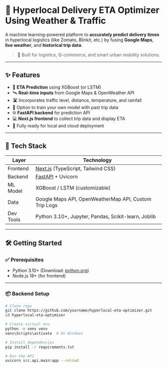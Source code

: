 # 🚚 Hyperlocal Delivery ETA Optimizer Using Weather & Traffic

A machine learning-powered platform to **accurately predict delivery times** in hyperlocal logistics (like Zomato, Blinkit, etc.) by fusing **Google Maps**, **live weather**, and **historical trip data**.

> 📍 Built for logistics, Q-commerce, and smart urban mobility solutions.

---

## ✨ Features

- 🔮 **ETA Prediction** using XGBoost (or LSTM)
- 🛰️ **Real-time inputs** from Google Maps & OpenWeather API
- 🛣️ Incorporates traffic level, distance, temperature, and rainfall
- 🧠 Option to train your own model with past trip data
- 🌐 **FastAPI backend** for prediction API
- 💻 **Next.js frontend** to collect trip data and display ETA
- 🚀 Fully ready for local and cloud deployment

---

## 🧰 Tech Stack

| Layer       | Technology                     |
|------------|----------------------------------|
| Frontend    | [Next.js](https://nextjs.org/) (TypeScript, Tailwind CSS) |
| Backend     | [FastAPI](https://fastapi.tiangolo.com/) + Uvicorn         |
| ML Model    | XGBoost / LSTM (customizable)   |
| Data        | Google Maps API, OpenWeatherMap API, Custom Trip Logs |
| Dev Tools   | Python 3.10+, Jupyter, Pandas, Scikit-learn, Joblib |

---

## 🛠️ Getting Started

### ✅ Prerequisites
- Python 3.10+ (Download: [python.org](https://python.org))
- Node.js 18+ (for frontend)

---

### 📦 Backend Setup

```bash
# Clone repo
git clone https://github.com/yourname/hyperlocal-eta-optimizer.git
cd hyperlocal-eta-optimizer

# Create virtual env
python -m venv venv
venv\Scripts\activate  # On Windows

# Install dependencies
pip install -r requirements.txt

# Run the API
uvicorn src.api.main:app --reload
